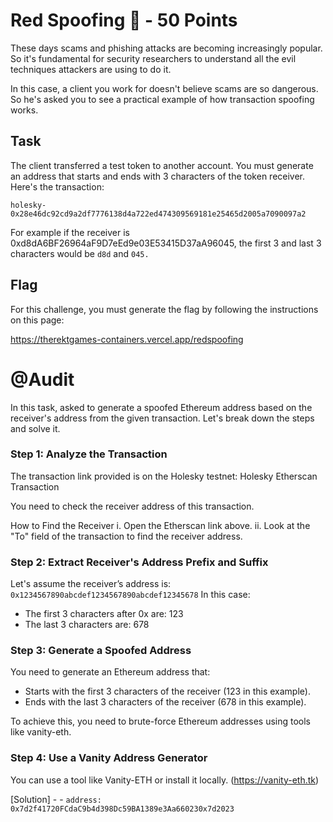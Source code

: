 # Red Spoofing 🔀 - 50 Points

These days scams and phishing attacks are becoming increasingly popular. So it's fundamental for security researchers to understand all the evil techniques attackers are using to do it.

In this case, a client you work for doesn't believe scams are so dangerous. So he's asked you to see a practical example of how transaction spoofing works.

## Task

The client transferred a test token to another account. You must generate an address that starts and ends with 3 characters of the token receiver. Here's the transaction:

`holesky-0x28e46dc92cd9a2df7776138d4a722ed474309569181e25465d2005a7090097a2`

For example if the receiver is 0xd8dA6BF26964aF9D7eEd9e03E53415D37aA96045, the first 3 and last 3 characters would be `d8d` and `045.`

## Flag

For this challenge, you must generate the flag by following the instructions on this page:

https://therektgames-containers.vercel.app/redspoofing

# @Audit

In this task, asked to generate a spoofed Ethereum address based on the receiver's address from the given transaction. Let's break down the steps and solve it.

### Step 1: Analyze the Transaction

The transaction link provided is on the Holesky testnet: Holesky Etherscan Transaction

You need to check the receiver address of this transaction.

How to Find the Receiver
i. Open the Etherscan link above.
ii. Look at the "To" field of the transaction to find the receiver address.

### Step 2: Extract Receiver's Address Prefix and Suffix

Let's assume the receiver’s address is:
`0x1234567890abcdef1234567890abcdef12345678`
In this case:

- The first 3 characters after 0x are: 123
- The last 3 characters are: 678

### Step 3: Generate a Spoofed Address

You need to generate an Ethereum address that:

- Starts with the first 3 characters of the receiver (123 in this example).
- Ends with the last 3 characters of the receiver (678 in this example).

To achieve this, you need to brute-force Ethereum addresses using tools like vanity-eth.

### Step 4: Use a Vanity Address Generator

You can use a tool like Vanity-ETH or install it locally. (https://vanity-eth.tk)

[Solution] - - `address: 0x7d2f41720FCdaC9b4d398Dc59BA1389e3Aa660230x7d2023`

